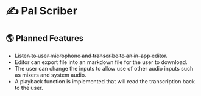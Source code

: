 # ✍ Pal Scriber

## 🌎 Planned Features
* ~~Listen to user microphone and transcribe to an in-app editor.~~
* Editor can export file into an markdown file for the user to download.
* The user can change the inputs to allow use of other audio inputs such as mixers and system audio.
* A playback function is implemented that will read the transcription back to the user.

